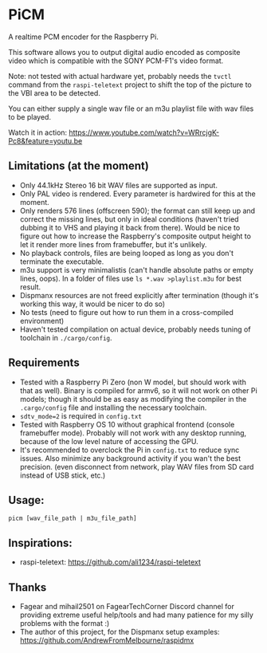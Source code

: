 # PiCM

A realtime PCM encoder for the Raspberry Pi.

This software allows you to output digital audio encoded as composite video which is compatible with the SONY PCM-F1's video format.

Note: not tested with actual hardware yet, probably needs the `tvctl` command from the `raspi-teletext` project to shift the top of the picture to the VBI area to be detected.

You can either supply a single wav file or an m3u playlist file with wav files to be played.

Watch it in action: https://www.youtube.com/watch?v=WRrcjgK-Pc8&feature=youtu.be

## Limitations (at the moment)
- Only 44.1kHz Stereo 16 bit WAV files are supported as input.
- Only PAL video is rendered. Every parameter is hardwired for this at the moment.
- Only renders 576 lines (offscreen 590); the format can still keep up and correct the missing lines, but only in ideal conditions (haven't tried dubbing it to VHS and playing it back from there). Would be nice to figure out how to increase the Raspberry's composite output height to let it render more lines from framebuffer, but it's unlikely.
- No playback controls, files are being looped as long as you don't terminate the executable.
- m3u support is very minimalistis (can't handle absolute paths or empty lines, oops). In a folder of files use `ls *.wav >playlist.m3u` for best result.
- Dispmanx resources are not freed explicitly after termination (though it's working this way, it would be nicer to do so)
- No tests (need to figure out how to run them in a cross-compiled environment)
- Haven't tested compilation on actual device, probably needs tuning of toolchain in `./cargo/config`.

## Requirements
- Tested with a Raspberry Pi Zero (non W model, but should work with that as well). Binary is compiled for armv6, so it will not work on other Pi models; though it should be as easy as modifying the compiler in the `.cargo/config` file and installing the necessary toolchain.
- `sdtv_mode=2` is required in `config.txt`
- Tested with Raspberry OS 10 without graphical frontend (console framebuffer mode). Probably will not work with any desktop running, because of the low level nature of accessing the GPU.
- It's recommended to overclock the Pi in `config.txt` to reduce sync issues. Also minimize any background activity if you wan't the best precision. (even disconnect from network, play WAV files from SD card instead of USB stick, etc.)

## Usage:

    picm [wav_file_path | m3u_file_path]

## Inspirations:
- raspi-teletext: https://github.com/ali1234/raspi-teletext

## Thanks

* Fagear and mihail2501 on FagearTechCorner Discord channel for providing extreme useful help/tools and had many patience for my silly problems with the format :)
* The author of this project, for the Dispmanx setup examples: https://github.com/AndrewFromMelbourne/raspidmx
